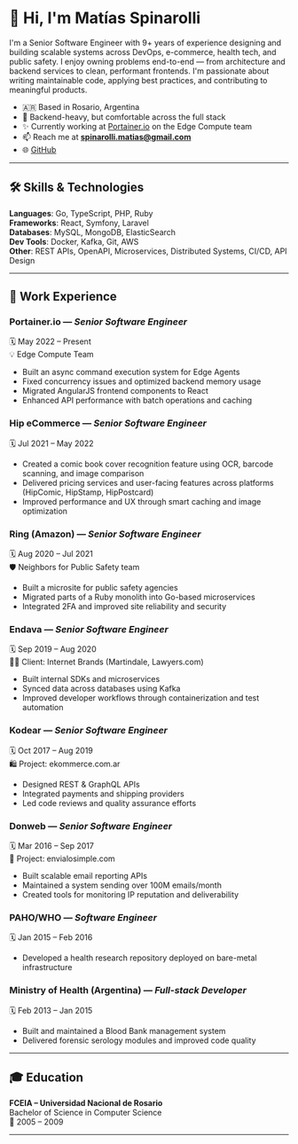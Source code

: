 # 👋 Hi, I'm Matías Spinarolli

I'm a Senior Software Engineer with 9+ years of experience designing and building scalable systems across DevOps, e-commerce, health tech, and public safety. I enjoy owning problems end-to-end — from architecture and backend services to clean, performant frontends. I'm passionate about writing maintainable code, applying best practices, and contributing to meaningful products.

- 🇦🇷 Based in Rosario, Argentina
- 🔧 Backend-heavy, but comfortable across the full stack
- ✨ Currently working at [Portainer.io](https://www.portainer.io) on the Edge Compute team
- 📫 Reach me at **spinarolli.matias@gmail.com**
- 🌐 [GitHub](https://github.com/jbelbo)

---

## 🛠️ Skills & Technologies

**Languages**: Go, TypeScript, PHP, Ruby  
**Frameworks**: React, Symfony, Laravel  
**Databases**: MySQL, MongoDB, ElasticSearch  
**Dev Tools**: Docker, Kafka, Git, AWS  
**Other**: REST APIs, OpenAPI, Microservices, Distributed Systems, CI/CD, API Design

---

## 💼 Work Experience

### **Portainer.io** — *Senior Software Engineer*  
🗓 May 2022 – Present  
💡 Edge Compute Team  
- Built an async command execution system for Edge Agents
- Fixed concurrency issues and optimized backend memory usage
- Migrated AngularJS frontend components to React
- Enhanced API performance with batch operations and caching

### **Hip eCommerce** — *Senior Software Engineer*  
🗓 Jul 2021 – May 2022  
- Created a comic book cover recognition feature using OCR, barcode scanning, and image comparison
- Delivered pricing services and user-facing features across platforms (HipComic, HipStamp, HipPostcard)
- Improved performance and UX through smart caching and image optimization

### **Ring (Amazon)** — *Senior Software Engineer*  
🗓 Aug 2020 – Jul 2021  
🛡 Neighbors for Public Safety team  
- Built a microsite for public safety agencies
- Migrated parts of a Ruby monolith into Go-based microservices
- Integrated 2FA and improved site reliability and security

### **Endava** — *Senior Software Engineer*  
🗓 Sep 2019 – Aug 2020  
👨‍⚖️ Client: Internet Brands (Martindale, Lawyers.com)  
- Built internal SDKs and microservices
- Synced data across databases using Kafka
- Improved developer workflows through containerization and test automation

### **Kodear** — *Senior Software Engineer*  
🗓 Oct 2017 – Aug 2019  
🛍 Project: ekommerce.com.ar  
- Designed REST & GraphQL APIs
- Integrated payments and shipping providers
- Led code reviews and quality assurance efforts

### **Donweb** — *Senior Software Engineer*  
🗓 Mar 2016 – Sep 2017  
📨 Project: envialosimple.com  
- Built scalable email reporting APIs
- Maintained a system sending over 100M emails/month
- Created tools for monitoring IP reputation and deliverability

### **PAHO/WHO** — *Software Engineer*  
🗓 Jan 2015 – Feb 2016  
- Developed a health research repository deployed on bare-metal infrastructure

### **Ministry of Health (Argentina)** — *Full-stack Developer*  
🗓 Feb 2013 – Jan 2015  
- Built and maintained a Blood Bank management system
- Delivered forensic serology modules and improved code quality

---

## 🎓 Education

**FCEIA – Universidad Nacional de Rosario**  
Bachelor of Science in Computer Science  
📅 2005 – 2009

---
